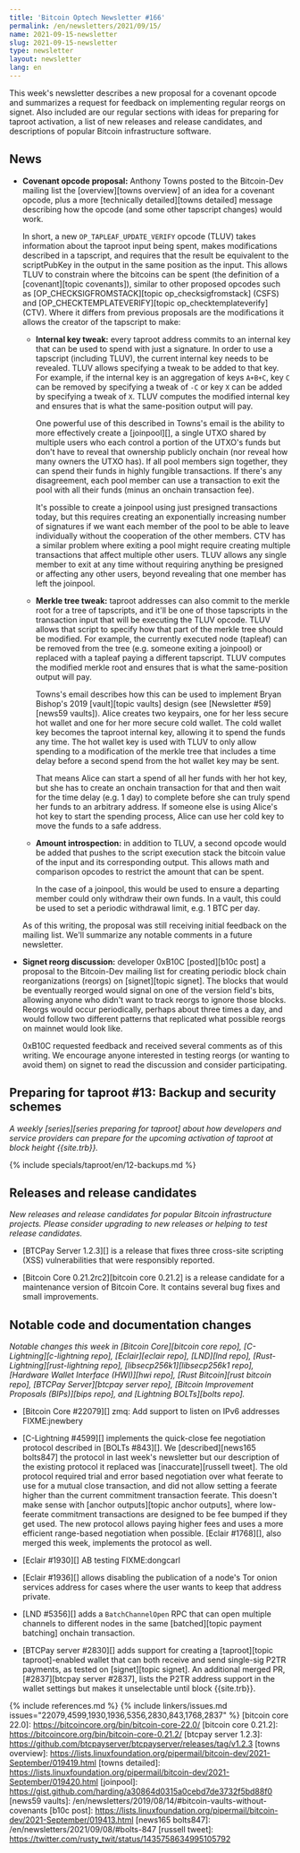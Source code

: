 ```yaml
---
title: 'Bitcoin Optech Newsletter #166'
permalink: /en/newsletters/2021/09/15/
name: 2021-09-15-newsletter
slug: 2021-09-15-newsletter
type: newsletter
layout: newsletter
lang: en
---
```

This week's newsletter describes a new proposal for a covenant opcode
and summarizes a request for feedback on implementing regular reorgs on
signet.  Also included are our regular sections with ideas for preparing
for taproot activation, a list of new releases and release candidates,
and descriptions of popular Bitcoin infrastructure software.

## News

- **Covenant opcode proposal:** Anthony Towns posted to the Bitcoin-Dev
  mailing list the [overview][towns overview] of an idea for a covenant
  opcode, plus a more [technically detailed][towns detailed] message
  describing how the opcode (and some other tapscript changes) would
  work.

    In short, a new `OP_TAPLEAF_UPDATE_VERIFY` opcode (TLUV) takes
    information about the taproot input being spent, makes modifications
    described in a tapscript, and requires that the result be equivalent
    to the scriptPubKey in the output in the same position as the input.
    This allows TLUV to constrain where the bitcoins can be spent (the
    definition of a [covenant][topic covenants]), similar to other
    proposed opcodes such as [OP_CHECKSIGFROMSTACK][topic
    op_checksigfromstack] (CSFS) and [OP_CHECKTEMPLATEVERIFY][topic
    op_checktemplateverify] (CTV).  Where it differs from previous
    proposals are the modifications it allows the creator of the
    tapscript to make:

    - **Internal key tweak:** every taproot address commits to an
      internal key that can be used to spend with just a signature.  In order to
      use a tapscript (including TLUV), the current internal key needs
      to be revealed.  TLUV allows specifying a tweak to be added to
      that key.  For example, if the internal key is an aggregation of
      keys `A+B+C`, key `C` can be removed by specifying a tweak of `-C`
      or key `X` can be added by specifying a tweak of `X`.  TLUV
      computes the modified internal key and ensures that is what the
      same-position output will pay.

      One powerful use of this described in Towns's email is the ability
      to more effectively create a [joinpool][], a single UTXO shared by
      multiple users who each control a portion of the UTXO's funds but
      don't have to reveal that ownership publicly onchain (nor reveal
      how many owners the UTXO has).  If all pool members sign together,
      they can spend their funds in highly fungible transactions.  If
      there's any disagreement, each pool member can use a transaction
      to exit the pool with all their funds (minus an onchain
      transaction fee).

      It's possible to create a joinpool using just presigned
      transactions today, but this requires creating an exponentially
      increasing number of signatures if we want each member of the pool
      to be able to leave individually without the cooperation of the
      other members.  CTV has a similar problem where exiting a pool
      might require creating multiple transactions that affect multiple
      other users.  TLUV allows any single member to exit at any time
      without requiring anything be presigned or affecting any other
      users, beyond revealing that one member has left the joinpool.

    - **Merkle tree tweak:** taproot addresses can also commit to the
      merkle root for a tree of tapscripts, and it'll be one of those
      tapscripts in the transaction input that will be executing the
      TLUV opcode.  TLUV allows that script to specify how that part of
      the merkle tree should be modified.  For example, the currently
      executed node (tapleaf) can be removed from the tree (e.g. someone
      exiting a joinpool) or replaced with a tapleaf paying a different
      tapscript.  TLUV computes the modified merkle root and ensures
      that is what the same-position output will pay.

      Towns's email describes how this can be used to implement Bryan
      Bishop's 2019 [vault][topic vaults] design (see [Newsletter
      #59][news59 vaults]).  Alice creates two keypairs, one for her
      less secure hot wallet and one for her more secure cold wallet.
      The cold wallet key becomes the taproot internal key, allowing it
      to spend the funds any time.  The hot wallet key is used with TLUV
      to only allow spending to a modification of the merkle tree that
      includes a time delay before a second spend from the hot wallet
      key may be sent.

      That means Alice can start a spend of all her funds with her hot
      key, but she has to create an onchain transaction for that and
      then wait for the time delay (e.g.  1 day) to complete before she
      can truly spend her funds to an arbitrary address.  If someone
      else is using Alice's hot key to start the spending process, Alice
      can use her cold key to move the funds to a safe address.

    - **Amount introspection:** in addition to TLUV, a second opcode
      would be added that pushes to the script execution stack the
      bitcoin value of the input and its corresponding output.  This
      allows math and comparison opcodes to restrict the amount that can
      be spent.

      In the case of a joinpool, this would be used to ensure a
      departing member could only withdraw their own funds.  In a vault,
      this could be used to set a periodic withdrawal limit, e.g. 1 BTC
      per day.

    As of this writing, the proposal was still receiving initial
    feedback on the mailing list.  We'll summarize any notable comments
    in a future newsletter.

- **Signet reorg discussion:** developer 0xB10C [posted][b10c post] a
  proposal to the Bitcoin-Dev mailing list for creating periodic block
  chain reorganizations (reorgs) on [signet][topic signet].  The blocks
  that would be eventually reorged would signal on one of the
  version field's bits, allowing anyone who didn't want to track reorgs to ignore
  those blocks.  Reorgs would occur periodically, perhaps about three
  times a day, and would follow two different patterns that replicated
  what possible reorgs on mainnet would look like.

    0xB10C requested feedback and received several comments as of this
    writing.  We encourage anyone interested in testing reorgs (or
    wanting to avoid them) on signet to read the discussion and
    consider participating.

## Preparing for taproot #13: Backup and security schemes

*A weekly [series][series preparing for taproot] about how developers
and service providers can prepare for the upcoming activation of taproot
at block height {{site.trb}}.*

{% include specials/taproot/en/12-backups.md %}

## Releases and release candidates

*New releases and release candidates for popular Bitcoin infrastructure
projects.  Please consider upgrading to new releases or helping to test
release candidates.*

- [BTCPay Server 1.2.3][] is a release that fixes three cross-site
  scripting (XSS) vulnerabilities that were responsibly reported.

- [Bitcoin Core 0.21.2rc2][bitcoin core 0.21.2] is a release candidate
  for a maintenance version of Bitcoin Core.  It contains several bug
  fixes and small improvements.

## Notable code and documentation changes

*Notable changes this week in [Bitcoin Core][bitcoin core repo],
[C-Lightning][c-lightning repo], [Eclair][eclair repo], [LND][lnd repo],
[Rust-Lightning][rust-lightning repo], [libsecp256k1][libsecp256k1
repo], [Hardware Wallet Interface (HWI)][hwi repo],
[Rust Bitcoin][rust bitcoin repo], [BTCPay Server][btcpay server repo],
[Bitcoin Improvement Proposals (BIPs)][bips repo], and [Lightning
BOLTs][bolts repo].*

- [Bitcoin Core #22079][] zmq: Add support to listen on IPv6 addresses FIXME:jnewbery

- [C-Lightning #4599][] implements the quick-close fee negotiation
  protocol described in [BOLTs #843][].  We [described][news165
  bolts847] the protocol in last week's newsletter but our description
  of the existing protocol it replaced was [inaccurate][russell tweet].  The
  old protocol required trial and error based negotiation over what
  feerate to use for a mutual close transaction, and did not allow
  setting a feerate higher than the current commitment transaction
  feerate.  This doesn't make sense with [anchor outputs][topic anchor
  outputs], where low-feerate commitment transactions are designed to be
  fee bumped if they get used.  The new protocol allows paying higher
  fees and uses a more efficient range-based negotiation when possible.
  [Eclair #1768][], also merged this week, implements the protocol as well.

- [Eclair #1930][] AB testing FIXME:dongcarl

- [Eclair #1936][] allows disabling the publication of a node's Tor
  onion services address for cases where the user wants to keep that
  address private.

- [LND #5356][] adds a `BatchChannelOpen` RPC that can open multiple
  channels to different nodes in the same [batched][topic payment
  batching] onchain transaction.

- [BTCPay server #2830][] adds support for creating a [taproot][topic
  taproot]-enabled wallet that can both receive and send single-sig P2TR
  payments, as tested on [signet][topic signet].  An additional merged
  PR, [#2837][btcpay server #2837], lists the P2TR address support in
  the wallet settings but makes it unselectable until block
  {{site.trb}}.

{% include references.md %}
{% include linkers/issues.md issues="22079,4599,1930,1936,5356,2830,843,1768,2837" %}
[bitcoin core 22.0]: https://bitcoincore.org/bin/bitcoin-core-22.0/
[bitcoin core 0.21.2]: https://bitcoincore.org/bin/bitcoin-core-0.21.2/
[btcpay server 1.2.3]: https://github.com/btcpayserver/btcpayserver/releases/tag/v1.2.3
[towns overview]: https://lists.linuxfoundation.org/pipermail/bitcoin-dev/2021-September/019419.html
[towns detailed]: https://lists.linuxfoundation.org/pipermail/bitcoin-dev/2021-September/019420.html
[joinpool]: https://gist.github.com/harding/a30864d0315a0cebd7de3732f5bd88f0
[news59 vaults]: /en/newsletters/2019/08/14/#bitcoin-vaults-without-covenants
[b10c post]: https://lists.linuxfoundation.org/pipermail/bitcoin-dev/2021-September/019413.html
[news165 bolts847]: /en/newsletters/2021/09/08/#bolts-847
[russell tweet]: https://twitter.com/rusty_twit/status/1435758634995105792
